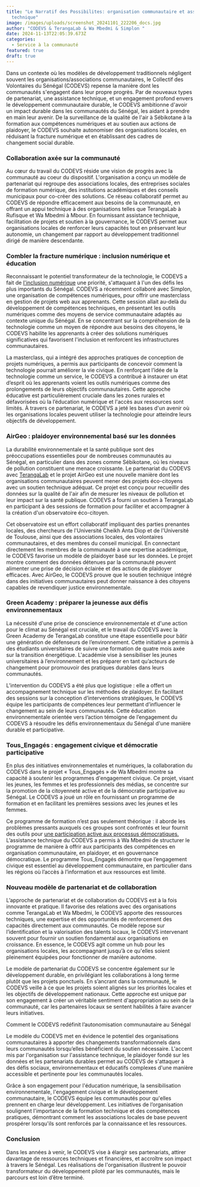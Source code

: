 ```yaml
---
title: "Le Narratif des Possibilites: organisation communautaire et assistance
  technique"
image: /images/uploads/screenshot_20241101_222206_docs.jpg
author: "CODEVS & TerangaLab & Wa Mbedmi & Simplon "
date: 2024-11-13T22:05:39.673Z
categories:
  - Service à la communauté
featured: true
draft: true
---
```

Dans un contexte où les modèles de développement traditionnels négligent souvent les organisations/associations communautaires, le Collectif des Volontaires du Sénégal (CODEVS) repense la manière dont les communautés s'engagent dans leur propre progrès. Par de nouveaux types de partenariat, une assistance technique, et un engagement profond envers le développement communautaire durable, le CODEVS ambitionne d'avoir un impact durable dans les communautés du Sénégal, les aidant à prendre en main leur avenir. De la surveillance de la qualité de l'air à Sébikotane à la formation aux compétences numériques et au soutien aux actions de plaidoyer, le CODEVS souhaite autonomiser des organisations locales, en réduisant la fracture numérique et en établissant des cadres de changement social durable.

### Collaboration axée sur la communauté

Au cœur du travail du CODEVS réside une vision de progrès avec la communauté au coeur du dispositif. L'organisation a conçu un modèle de partenariat qui regroupe des associations locales, des entreprises sociales de formation numérique, des institutions académiques et des conseils municipaux pour co-créer des solutions. Ce réseau collaboratif permet au CODEVS de répondre efficacement aux besoins de la communauté, en offrant un appui technique à des organisations telles que TerangaLab à Rufisque et Wa Mbedmi à Mbour. En fournissant assistance technique, facilitation de projets et soutien à la gouvernance, le CODEVS permet aux organisations locales de renforcer leurs capacités tout en préservant leur autonomie, un changement par rapport au développement traditionnel dirigé de manière descendante.

### Combler la fracture numérique : inclusion numérique et éducation

Reconnaissant le potentiel transformateur de la technologie, le CODEVS a fait de [l'inclusion numérique](https://codevsn.org/actualites/inclusion-et-education-au-numerique-gestion-de-projet-web-avec-les-apprenants-de-simplon/) une priorité, s'attaquant à l'un des défis les plus importants du Sénégal. CODEVS a récemment collaboré avec Simplon, une organisation de compétences numériques, pour offrir une masterclass en gestion de projets web aux apprenants. Cette session allait au-delà du développement de compétences techniques, en présentant les outils numériques comme des moyens de service communautaire adaptés au contexte unique du Sénégal. En se concentrant sur la compréhension de la technologie comme un moyen de répondre aux besoins des citoyens, le CODEVS habilite les apprenants à créer des solutions numériques significatives qui favorisent l'inclusion et renforcent les infrastructures communautaires.

La masterclass, qui a intégré des approches pratiques de conception de projets numériques, a permis aux participants de concevoir comment la technologie pourrait améliorer la vie civique. En renforçant l’idée de la technologie comme un service, le CODEVS a contribué à instaurer un état d’esprit où les apprenants voient les outils numériques comme des prolongements de leurs objectifs communautaires. Cette approche éducative est particulièrement cruciale dans les zones rurales et défavorisées où la l’éducation numérique et l'accès aux ressources sont limités. À travers ce partenariat, le CODEVS a jeté les bases d'un avenir où les organisations locales peuvent utiliser la technologie pour atteindre leurs objectifs de développement.

### AirGeo : plaidoyer environnemental basé sur les données

La durabilité environnementale et la santé publique sont des préoccupations essentielles pour de nombreuses communautés au Sénégal, en particulier dans des zones comme Sébikotane, où les niveaux de pollution constituent une menace croissante. Le partenariat du CODEVS avec [TerangaLab](https://codevsn.org/publications/terangalab-rapport-annuel-2023/) et le projet AirGeo est une nouvelle manière dont les organisations communautaires peuvent mener des projets éco-citoyens avec un soutien technique adéquat. Ce projet est conçu pour recueillir des données sur la qualité de l'air afin de mesurer les niveaux de pollution et leur impact sur la santé publique. CODEVS a fourni un soutien à TerangaLab en participant à des sessions de formation pour faciliter et accompagner à la création d'un observatoire éco-citoyen.

Cet observatoire est un effort collaboratif impliquant des parties prenantes locales, des chercheurs de l'Université Cheikh Anta Diop et de l'Université de Toulouse, ainsi que des associations locales, des volontaires communautaires, et des membres du conseil municipal. En connectant directement les membres de la communauté à une expertise académique, le CODEVS favorise un modèle de plaidoyer basé sur les données. Le projet montre comment des données détenues par la communauté peuvent alimenter une prise de décision éclairée et des actions de plaidoyer efficaces. Avec AirGeo, le CODEVS prouve que le soutien technique intégré dans des initiatives communautaires peut donner naissance à des citoyens capables de revendiquer justice environnementale.

### Green Academy : préparer la jeunesse aux défis environnementaux

La nécessité d'une prise de conscience environnementale et d'une action pour le climat au Sénégal est cruciale, et le travail du CODEVS avec la Green Academy de TerangaLab constitue une étape essentielle pour bâtir une génération de défenseurs de l’environnement. Cette initiative a permis à des étudiants universitaires de suivre une formation de quatre mois axée sur la transition énergétique. L'académie vise à sensibiliser les jeunes universitaires à l’environnement et les préparer en tant qu’acteurs de changement pour promouvoir des pratiques durables dans leurs communautés.

L’intervention du CODEVS a été plus que logistique : elle a offert un accompagnement technique sur les méthodes de plaidoyer. En facilitant des sessions sur la conception d’interventions stratégiques, le CODEVS équipe les participants de compétences leur permettant d’influencer le changement au sein de leurs communautés. Cette éducation environnementale orientée vers l’action témoigne de l’engagement du CODEVS à résoudre les défis environnementaux du Sénégal d'une manière durable et participative. 

### Tous_Engagés : engagement civique et démocratie participative

En plus des initiatives environnementales et numériques, la collaboration du CODEVS dans le projet « Tous_Engagés » de Wa Mbedmi montre sa capacité à soutenir les programmes d'engagement civique. Ce projet, visant les jeunes, les femmes et les professionnels des médias, se concentre sur la promotion de la citoyenneté active et de la démocratie participative au Sénégal. Le CODEVS a joué un rôle en fournissant un programme de formation et en facilitant les premières sessions avec les jeunes et les femmes.

Ce programme de formation n’est pas seulement théorique : il aborde les problèmes pressants auxquels ces groupes sont confrontés et leur fournit des outils pour [une participation active aux processus démocratiques.](https://codevsn.org/actualites/le-volontariat-en-p%C3%A9riode-%C3%A9lectorale-un-pilier-de-la-d%C3%A9mocratie-au-s%C3%A9n%C3%A9gal/) L’assistance technique du CODEVS a permis à Wa Mbedmi de structurer le programme de manière à offrir aux participants des compétences en organisation communautaire, en plaidoyer, et en gouvernance démocratique. Le programme Tous_Engagés démontre que l’engagement civique est essentiel au développement communautaire, en particulier dans les régions où l’accès à l’information et aux ressources est limité.

### Nouveau modèle de partenariat et de collaboration

L’approche de partenariat et de collaboration du CODEVS est à la fois innovante et pratique. Il favorise des relations avec des organisations comme TerangaLab et Wa Mbedmi, le CODEVS apporte des ressources techniques, une expertise et des opportunités de renforcement des capacités directement aux communautés. Ce modèle repose sur l’identification et la valorisation des talents locaux, le CODEVS intervenant souvent pour fournir un soutien fondamental aux organisations en croissance. En essence, le CODEVS agit comme un hub pour les organisations locales, les accompagnant jusqu’à ce qu'elles soient pleinement équipées pour fonctionner de manière autonome.

Le modèle de partenariat du CODEVS se concentre également sur le développement durable, en privilégiant les collaborations à long terme plutôt que les projets ponctuels. En s’ancrant dans la communauté, le CODEVS veille à ce que les projets soient alignés sur les priorités locales et les objectifs de développement nationaux. Cette approche est unique par son engagement à créer un véritable sentiment d'appropriation au sein de la communauté, car les partenaires locaux se sentent habilités à faire avancer leurs initiatives.

Comment le CODEVS redéfinit l’autonomisation communautaire au Sénégal

Le modèle du CODEVS met en évidence le potentiel des organisations communautaires à apporter des changements transformationnels dans leurs communautés lorsqu’elles bénéficient du soutien nécessaire. L'accent mis par l'organisation sur l'assistance technique, le plaidoyer fondé sur les données et les partenariats durables permet au CODEVS de s'attaquer à des défis sociaux, environnementaux et éducatifs complexes d'une manière accessible et pertinente pour les communautés locales.

Grâce à son engagement pour l'éducation numérique, la sensibilisation environnementale, l'engagement civique et le développement communautaire, le CODEVS équipe les communautés pour qu'elles prennent en charge leur développement. Les initiatives de l’organisation soulignent l'importance de la formation technique et des compétences pratiques, démontrant comment les associations locales de base peuvent prospérer lorsqu'ils sont renforcés par la connaissance et les ressources.


### Conclusion 
Dans les années à venir, le CODEVS vise à élargir ses partenariats, attirer davantage de ressources techniques et financières, et accroître son impact à travers le Sénégal. Les réalisations de l'organisation illustrent le pouvoir transformateur du développement piloté par les communautés, mais le parcours est loin d’être terminé. 